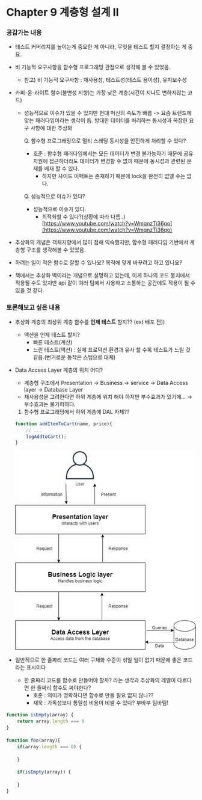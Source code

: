 # Chapter 9 계층형 설계 II

### **공감가는 내용**

- 테스트 커버리지를 높이는게 중요한 게 아니라, 무엇을 테스트 할지 결정하는 게 중요.
- 비 기능적 요구사항을 함수형 프로그래밍 관점으로 생각해 볼 수 있었음.
    
    - 참고) 비 기능적 요구사항 : 재사용성, 테스트성(테스트 용이성), 유지보수성
- 카피-온-라이트 함수(불변성 지향)는 가장 낮은 계층(시간이 지나도 변하지않는 코드)
    - 성능적으로 이슈가 있을 수 있지만 현대 머신의 속도가 빠름 -> 요즘 트렌드에 맞는 패러다임이라는 생각이 듬. 방대한 데이터를 처리하는 동시성과 복잡한 요구 사항에 대한 추상화
      
        Q. 함수형 프로그래밍으로 멀티 스레딩 동시성을 안전하게 처리할 수 있다?
        
        - 호준 : 함수형 패러다임에서는 모든 데이터가 변경 불가능하기 때문에 공유 자원에 접근하더라도 데이터가 변경할 수 없끼 때문에 동시성과 관련된 문제를 베재 할 수 있다.
            - 하지만 사이드 이펙트는 존재하기 때문에 lock을 완전히 없앨 수는 없다.
        
        Q. 성능적으로 이슈가 있다?
        
        - 성능적으로 이슈가 있다.
            - 최적화할 수 있다?(상황에 따라 다름..)
            [https://www.youtube.com/watch?v=WmqnzTi36qo](https://www.youtube.com/watch?v=WmqnzTi36qo)
- 추상화의 개념은 객체지향에서 많이 접해 익숙했지만, 함수형 패러다임 기반에서 계층형 구조를 생각해볼 수 있었음.
- 하려는 일이 적은 함수로 잘할 수 있나요? 목적에 맞게 바꾸려고 하고 있나요?
- 책에서는 추상화 벽이라는 개념으로 설명하고 있는데, 이게 하나의 코드 뭉치에서 적용될 수도 있지만 api 같이 여러 팀에서 사용하고 소통하는 공간에도 적용이 될 수 있을 것 같다.

### **토론해보고 싶은 내용**

- 추상화 계층의 최상위 계층 함수를 **언제 테스트** 할지?? (ex) 배포 전))
    - 액션을 언제 테스트 할지?
        - 빠른 테스트(계산)
        - 느린 테스트(액션) : 실제 프로덕션 환경과 유사 할 수록 테스트가 느릴 것 같음.(번거로운 동작은 스텁으로 대체)
- Data Access Layer 계층의 위치 어디?
    - 계층형 구조에서 Presentation -> Business -> service -> Data Access layer -> Database Layer
    - 재사용성을 고려한다면 하위 계층에 위치 해야 하지만 부수효과가 있기에... → 부수효과는 불가피하다.
    1. 함수형 프로그래밍에서 하위 계층에 DAL 자체??
    
    ```jsx
    function addItemToCart(name, price){
    	// ...
    	logAddtoCart();
    }
    ```
    
    ![Untitled](images/1.png)
    
- 일반적으로 한 줄짜리 코드는 여러 구체화 수준이 섞일 일이 없기 때문에 좋은 코드라는 표시이다
    - 한 줄짜리 코드를 함수로 만들어야 할까? 라는 생각과 추상화의 레벨이 다르다면 한 줄짜리 함수도 짜야한다?
        - 호준 : 의미가 명확하다면 함수로 만들 필요 없지 않나??
        - 재욱 : 가독성보다 통일성 비용이 비쌀 수 있다? 부바부 팀바팀!

```jsx
function isEmpty(array) {
	return array.length === 0
}

function foo(array){
	if(array.length === 0) {

	}

	if(isEmpty(array)) {
	
	}
}
```
